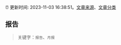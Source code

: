:alarm_clock: 更新时间: 2023-11-03 16:38:51。[文章来源](/README.md)、[文章分类](/TAGS.md)

## 报告


> 关键字：`报告`、`月报`



